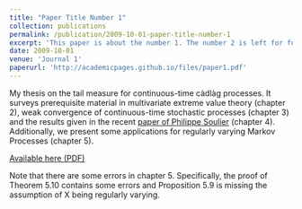```yaml
---
title: "Paper Title Number 1"
collection: publications
permalink: /publication/2009-10-01-paper-title-number-1
excerpt: 'This paper is about the number 1. The number 2 is left for future work.'
date: 2009-10-01
venue: 'Journal 1'
paperurl: 'http://academicpages.github.io/files/paper1.pdf'
---
```

My thesis on the tail measure for continuous-time càdlàg processes. It surveys prerequisite material in multivariate extreme value theory (chapter 2), weak convergence of continuous-time stochastic processes (chapter 3) and the results given in the recent [paper of Philippe Soulier](https://arxiv.org/pdf/2004.00325.pdf) (chapter 4). Additionally, we present some applications for regularly varying Markov Processes (chapter 5).   

[Available here (PDF)](http://academicpages.github.io/files/paper1.pdf)

Note that there are some errors in chapter 5. Specifically, the proof of Theorem 5.10 contains some errors and Proposition 5.9 is missing the assumption of X being regularly varying. 
